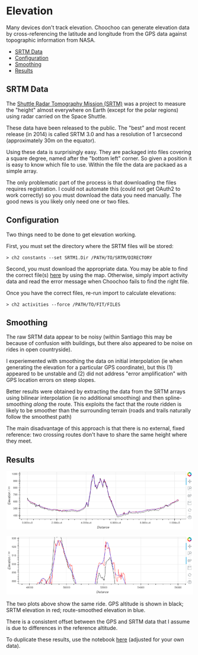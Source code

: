 
# Elevation

Many devices don't track elevation.  Choochoo can generate elevation
data by cross-referencing the latitude and longitude from the GPS data
against topographic information from NASA.

  * [SRTM Data](#srtm-data)
  * [Configuration](#configuration)
  * [Smoothing](#smoothing)
  * [Results](#results)

## SRTM Data

The [Shuttle Radar Tomography Mission
(SRTM)](https://www2.jpl.nasa.gov/srtm/) was a project to measure the
"height" almost everywhere on Earth (except for the polar regions)
using radar carried on the Space Shuttle.

These data have been released to the public.  The "best" and most
recent release (in 2014) is called SRTM 3.0 and has a resolution of 1
arcsecond (approximately 30m on the equator).

Using these data is surprisingly easy.  They are packaged into files
covering a square degree, named after the "bottom left" corner.  So
given a position it is easy to know which file to use.  Within the
file the data are packaed as a simple array.

The only problematic part of the process is that downloading the files
requires registration.  I could not automate this (could not get
OAuth2 to work correctly) so you must download the data you need
manually.  The good news is you likely only need one or two files.

## Configuration

Two things need to be done to get elevation working.

First, you must set the directory where the SRTM files will be stored:

    > ch2 constants --set SRTM1.Dir /PATH/TO/SRTM/DIRECTORY

Second, you must download the appropriate data.  You may be able to
find the correct file(s) [here](http://dwtkns.com/srtm30m/) by using
the map.  Otherwise, simply import activity data and read the error
message when Choochoo fails to find the right file.

Once you have the correct files, re-run import to calculate
elevations:

    > ch2 activities --force /PATH/TO/FIT/FILES

## Smoothing

The raw SRTM data appear to be noisy (within Santiago this may be
because of confusion with buildings, but there also appeared to be
noise on rides in open countryside).

I experiemented with smoothing the data on initial interpolation (ie
when generating the elevation for a particular GPS coordinate), but
this (1) appeared to be unstable and (2) did not address "error
amplification" with GPS location errors on steep slopes.

Better results were obtained by extracting the data from the SRTM
arrays using bilinear interpolation (ie no additional smoothing) and
then spline-smoothing *along* the route.  This exploits the fact that
the route ridden is likely to be smoother than the surrounding terrain
(roads and trails naturally follow the smoothest path)

The main disadvantage of this approach is that there is no external,
fixed reference: two crossing routes don't have to share the same
height where they meet.

## Results

![](elevation.png)

![](altitude.png)

The two plots above show the same ride.  GPS altitude is shown in
black; SRTM elevation in red; route-smoothed elevation in blue.

There is a consistent offset between the GPS and SRTM data that I
assume is due to differences in the reference altitude.

To duplicate these results, use the notebook
[here](https://github.com/andrewcooke/choochoo/blob/master/notebooks/elevation/compare-gps.ipynb)
(adjusted for your own data).

